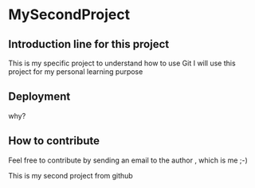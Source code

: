 # MySecondProject
## Introduction line for this project
This is my specific project to understand how to use Git
I will use this project for my personal learning purpose  
## Deployment
why?
## How to contribute
Feel free to contribute by sending an email to the author , which is me ;-)

This is my second project from github
